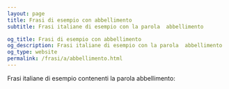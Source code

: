 ```yaml
---
layout: page
title: Frasi di esempio con abbellimento 
subtitle: Frasi italiane di esempio con la parola  abbellimento

og_title: Frasi di esempio con abbellimento 
og_description: Frasi italiane di esempio con la parola  abbellimento
og_type: website
permalink: /frasi/a/abbellimento.html
---
```


Frasi italiane di esempio contenenti la parola abbellimento:


